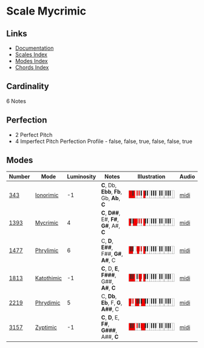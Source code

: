 # Scale Mycrimic

## Links

- [Documentation](README.md)
- [Scales Index](Scales.md)
- [Modes Index](Modes.md)
- [Chords Index](Chords.md)

## Cardinality

6 Notes

## Perfection

- 2 Perfect Pitch
- 4 Imperfect Pitch
Perfection Profile - false, false, true, false, false, true

## Modes

| Number | Mode | Luminosity | Notes | Illustration | Audio |
|--------|------|------------|-------|--------------|-------|
| [343](https://ianring.com/musictheory/scales/343) | [Ionorimic](ModeIonorimic.md) | -1 | **C**, Db, **Ebb**, **Fb**, Gb, **Ab**, **C** | ![CNaturalIonorimic](ModeCNaturalIonorimic.png) | [midi](https://github.com/edipermadi/music/blob/main/docs/ModeCNaturalIonorimic.mid?raw=true) | 
| [1393](https://ianring.com/musictheory/scales/1393) | [Mycrimic](ModeMycrimic.md) | 4 | **C**, **D##**, E#, **F#**, **G#**, A#, **C** | ![CNaturalMycrimic](ModeCNaturalMycrimic.png) | [midi](https://github.com/edipermadi/music/blob/main/docs/ModeCNaturalMycrimic.mid?raw=true) | 
| [1477](https://ianring.com/musictheory/scales/1477) | [Phrylimic](ModePhrylimic.md) | 6 | C, **D**, **E##**, F##, **G#**, **A#**, C | ![CNaturalPhrylimic](ModeCNaturalPhrylimic.png) | [midi](https://github.com/edipermadi/music/blob/main/docs/ModeCNaturalPhrylimic.mid?raw=true) | 
| [1813](https://ianring.com/musictheory/scales/1813) | [Katothimic](ModeKatothimic.md) | -1 | **C**, D, **E**, **F###**, G##, **A#**, **C** | ![CNaturalKatothimic](ModeCNaturalKatothimic.png) | [midi](https://github.com/edipermadi/music/blob/main/docs/ModeCNaturalKatothimic.mid?raw=true) | 
| [2219](https://ianring.com/musictheory/scales/2219) | [Phrydimic](ModePhrydimic.md) | 5 | C, **Db**, **Eb**, F, **G**, **A##**, C | ![CNaturalPhrydimic](ModeCNaturalPhrydimic.png) | [midi](https://github.com/edipermadi/music/blob/main/docs/ModeCNaturalPhrydimic.mid?raw=true) | 
| [3157](https://ianring.com/musictheory/scales/3157) | [Zyptimic](ModeZyptimic.md) | -1 | **C**, **D**, E, **F#**, **G###**, A##, **C** | ![CNaturalZyptimic](ModeCNaturalZyptimic.png) | [midi](https://github.com/edipermadi/music/blob/main/docs/ModeCNaturalZyptimic.mid?raw=true) | 
